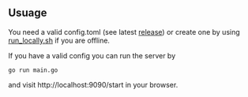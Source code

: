 ## Usuage

You need a valid config.toml (see latest [release](https://github.com/dedis/cothority/releases/latest)) or create one by using [run_locally.sh](https://github.com/dedis/cothority/app/conode/run_locally.sh) if you are offline.

If you have a valid config you can run the server by
```
go run main.go
```
and visit http://localhost:9090/start in your browser.
